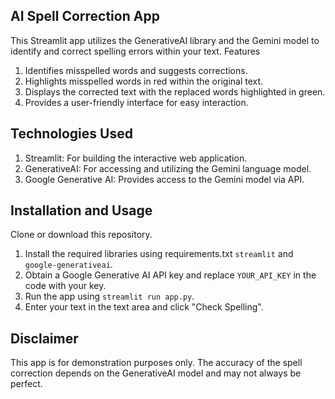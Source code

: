 ## AI Spell Correction App
This Streamlit app utilizes the GenerativeAI library and the Gemini model to identify and correct spelling errors within your text.
Features
1. Identifies misspelled words and suggests corrections.
2. Highlights misspelled words in red within the original text.
3. Displays the corrected text with the replaced words highlighted in green.
4. Provides a user-friendly interface for easy interaction.

## Technologies Used
1. Streamlit: For building the interactive web application.
2. GenerativeAI: For accessing and utilizing the Gemini language model.
3. Google Generative AI: Provides access to the Gemini model via API.

## Installation and Usage
Clone or download this repository.
1. Install the required libraries using requirements.txt `streamlit` and `google-generativeai`.
2. Obtain a Google Generative AI API key and replace `YOUR_API_KEY` in the code with your key.
3. Run the app using `streamlit run app.py`.
4. Enter your text in the text area and click "Check Spelling".

## Disclaimer
This app is for demonstration purposes only. The accuracy of the spell correction depends on the GenerativeAI model and may not always be perfect.
